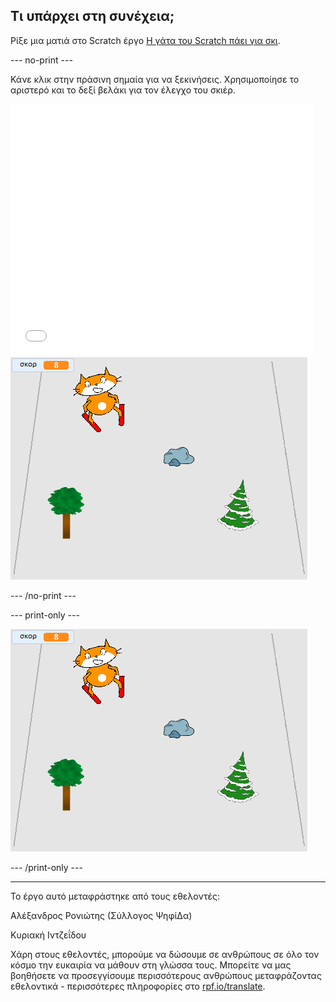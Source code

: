 ## Τι υπάρχει στη συνέχεια;

Ρίξε μια ματιά στο Scratch έργο [Η γάτα του Scratch πάει για σκι](https://projects.raspberrypi.org/el-GR/projects/scratch-cat-goes-skiing).

--- no-print ---

Κάνε κλικ στην πράσινη σημαία για να ξεκινήσεις. Χρησιμοποίησε το αριστερό και το δεξί βελάκι για τον έλεγχο του σκιέρ.

<div class="scratch-preview">
  <iframe allowtransparency="true" width="485" height="402" src="//scratch.mit.edu/projects/embed/406247995/?autostart=false" frameborder="0" scrolling="no"></iframe>
  <img src="images/skiing-final.png">
</div>

--- /no-print ---

--- print-only ---

![ολοκληρωμένο έργο](images/skiing-final.png)

--- /print-only ---


***
Το έργο αυτό μεταφράστηκε από τους εθελοντές:

Αλέξανδρος Ρονιώτης (Σύλλογος ΨηφίΔα)

Κυριακή Ιντζεΐδου

Χάρη στους εθελοντές, μπορούμε να δώσουμε σε ανθρώπους σε όλο τον κόσμο την ευκαιρία να μάθουν στη γλώσσα τους. Μπορείτε να μας βοηθήσετε να προσεγγίσουμε περισσότερους ανθρώπους μεταφράζοντας εθελοντικά - περισσότερες πληροφορίες στο [rpf.io/translate](https://rpf.io/translate).
